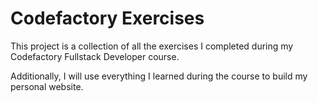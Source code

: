 # Codefactory Exercises

This project is a collection of all the exercises I completed during my Codefactory Fullstack Developer course.

Additionally, I will use everything I learned during the course to build my personal website.